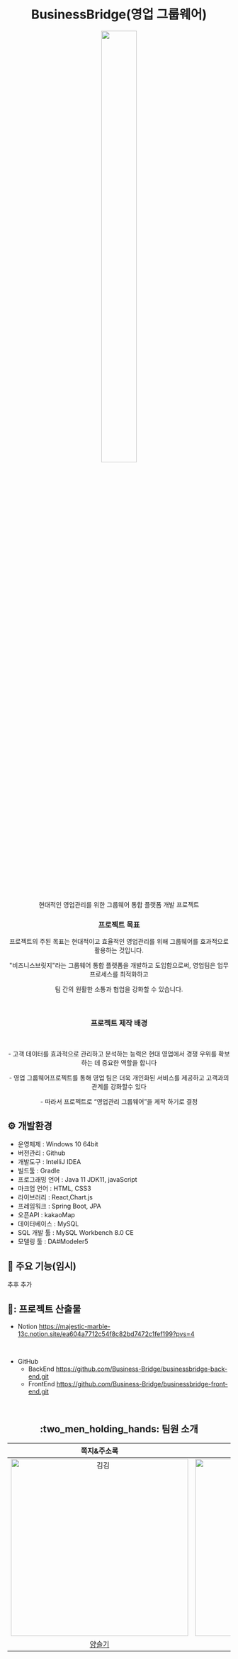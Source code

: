 <h1 align="center">BusinessBridge(영업 그룹웨어)</h1>
<p align="center"><img align="center" width=40% height=50% src="![logo](https://github.com/user-attachments/assets/8f595eff-f6b5-4998-83c0-e709273287aa)
"> </p>

<p align="center">현대적인 영업관리를 위한 그룹웨어 통합 플랫폼 개발 프로젝트 </p>

<h3 align="center"> 프로젝트 목표</h3>
<p align="center">프로젝트의 주된 목표는 현대적이고 효율적인 영업관리를 위해 그룹웨어를 효과적으로 활용하는 것입니다. </p>

<p align="center"> "비즈니스브릿지"라는 그룹웨어 통합 플랫폼을 개발하고 도입함으로써, 영업팀은 업무 프로세스를 최적화하고 </p> 

<p align="center"> 팀 간의 원활한 소통과 협업을 강화할 수 있습니다.</p>
<br>

<h3 align="center"> 프로젝트 제작 배경</h3>

<br>
<p align="center">- 고객 데이터를 효과적으로 관리하고 분석하는 능력은 현대 영업에서 경쟁 우위를 확보하는 데 중요한 역할을 합니다</p>
<p align="center">- 영업 그룹웨어프로젝트를 통해 영업 팀은 더욱 개인화된 서비스를 제공하고 고객과의 관계를 강화할수 있다 </p>
<p align="center">- 따라서 프로젝트로 “영업관리 그룹웨어”을 제작 하기로 결정</p>

## ⚙️ 개발환경
- 운영체제 : Windows 10 64bit
- 버전관리 : Github
- 개발도구 : IntelliJ IDEA
- 빌드툴 : Gradle
- 프로그래밍 언어 : Java 11 JDK11, javaScript
- 마크업 언어 : HTML, CSS3
- 라이브러리 : React,Chart.js
- 프레임워크 : Spring Boot, JPA
- 오픈API : kakaoMap
- 데이터베이스 : MySQL
- SQL 개발 툴 : MySQL Workbench 8.0 CE
- 모델링 툴 : DA#Modeler5


## 📌 주요 기능(임시)
추후 추가

## 🔗: 프로젝트 산출물
- Notion
  https://majestic-marble-13c.notion.site/ea604a7712c54f8c82bd7472c1fef199?pvs=4
<br>

- GitHub
  - BackEnd
    https://github.com/Business-Bridge/businessbridge-back-end.git
  - FrontEnd
    https://github.com/Business-Bridge/businessbridge-front-end.git


<br>
<h2 align="center">  :two_men_holding_hands: 팀원 소개</h2>



|                                         쪽지&주소록                                          |                                       전자결제                                          |                                        로그인&사원관리                                           |                                        고객관리&거래처관리                                         |                                       상품관리                           |       
| :--------------------------------------------------------------------------------------: | :--------------------------------------------------------------------------------------: | :--------------------------------------------------------------------------------------: | :-------------------------------------------------------------------------------------: | :-----------------------------------------------------------------------------------: | 
| <img src="https://avatars.githubusercontent.com/u/136221446?v=4" width=400px alt="김김"/> | <img src="https://avatars.githubusercontent.com/u/138549058?v=4" width=400px alt="바다"/> | <img src="https://avatars.githubusercontent.com/u/85326632?v=4" width=400px alt="삭정"/> | <img src="https://avatars.githubusercontent.com/u/138549126?v=4" width=400px alt="샐리"> | <img src="https://avatars.githubusercontent.com/u/101682547?v=4" width=400px alt="썬">  | 
|                       [양슬기](https://github.com/asoong2)                            |                            [주서현](https://github.com/jooseohyeon)                         |                            [정민교](https://github.com/alsry2325)                          |                          [정수현](https://github.com/wjdtngus3)                           |                         [이소정](https://github.com/spehil)                        |                     

